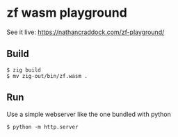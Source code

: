# zf wasm playground

See it live: https://nathancraddock.com/zf-playground/

## Build

```
$ zig build
$ mv zig-out/bin/zf.wasm .
```

## Run

Use a simple webserver like the one bundled with python

```
$ python -m http.server
```
